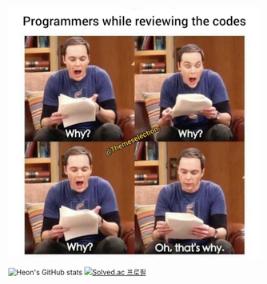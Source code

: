   <p align="center">
    <img src="./tbbt.jpg">
  </p>

![Heon's GitHub stats](https://github-readme-stats.vercel.app/api?username=heon0945&hide=prs&theme=vue-dark&show_icons=true)
[![Solved.ac
프로필](http://mazassumnida.wtf/api/generate_badge?boj=songhun829)](https://solved.ac/songhun829)




